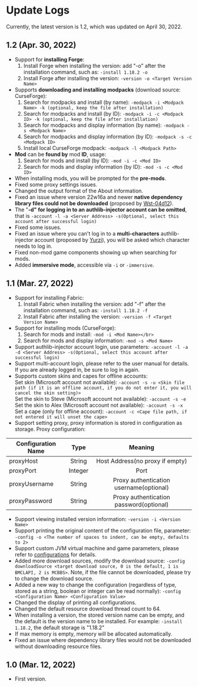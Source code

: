 # Update Logs
Currently, the latest version is 1.2, which was updated on April 30, 2022.

## 1.2 (Apr. 30, 2022)
- Support for **installing Forge**:</br>
  1. Install Forge when installing the version: add "-o" after the installation command, such as: `-install 1.18.2 -o`</br>
  2. Install Forge after installing the version: `-version -o <Target Version Name>`
- Supports **downloading and installing modpacks** (download source: CurseForge):</br>
  1. Search for modpacks and install (by name): `-modpack -i <Modpack Name> -k (optional, keep the file after installation)`<br>
  2. Search for modpacks and install (by ID): `-modpack -i -c <Modpack ID> -k (optional, keep the file after installation)`<br>
  3. Search for modpacks and display information (by name): `-modpack -s <Modpack Name>`<br>
  4. Search for modpacks and display information (by ID): `-modpack -s -c <Modpack ID>`<br>
  5. Install local CurseForge modpack: `-modpack -l <Modpack Path>`
- **Mod** can be **found by** mod **ID**, usage: <br>
  1. Search for mods and install (by ID): `-mod -i -c <Mod ID>`<br>
  2. Search for mods and display information (by ID): `-mod -s -c <Mod ID>`
- When installing mods, you will be prompted for the **pre-mods**.
- Fixed some proxy settings issues.
- Changed the output format of the About information.
- Fixed an issue where version 22w16a and newer **native dependency library files could not be downloaded** (proposed by [Wst-04d12](https://github.com/Wst-04d12)).
- The "**-d" for logging in to an authlib-injector account can be omitted**, that is `-account -l -a <Server Address> -s(Optional, select this account after successful login)`
- Fixed some issues.
- Fixed an issue where you can't log in to a **multi-characters** authlib-injector account (proposed by [Yurzi](https://github.com/Yurzi)), you will be asked which character needs to log in.
- Fixed non-mod game components showing up when searching for mods.
- Added **immersive mode**, accessible via `-i` or `-immersive`.

## 1.1 (Mar. 27, 2022)
- Support for installing Fabric:</br>
  1. Install Fabric when installing the version: add "-f" after the installation command, such as: `-install 1.18.2 -f`</br>
  2. Install Fabric after installing the version: `-version -f <Target Version Name>`
- Support for installing mods (CurseForge):</br>
  1. Search for mods and install: `-mod -i <Mod Name></br>`
  2. Search for mods and display information: `-mod -s <Mod Name>`
- Support authlib-injector account login, use parameters: `-account -l -a -d <Server Address> -s(Optional, select this account after successful login)`
- Support multi-account login, please refer to the user manual for details. If you are already logged in, be sure to log in again.
- Supports custom skins and capes for offline accounts:</br>
  Set skin (Microsoft account not available): `-account -s -u <Skin file path (if it is an offline account, if you do not enter it, you will cancel the skin setting)>`</br>
  Set the skin to Steve (Microsoft account not available): `-account -s -e`</br>
  Set the skin to Alex (Microsoft account not available): `-account -s -x`</br>
  Set a cape (only for offline account): `-account -c <Cape file path, if not entered it will unset the cape>`
- Support setting proxy, proxy information is stored in configuration as storage. Proxy configuration:

| Configuration Name |  Type   |                 Meaning                 |
|--------------------|:-------:|:---------------------------------------:|
| proxyHost          | String  |     Host Address(no proxy if empty)     |
| proxyPort          | Integer |                  Port                   |
| proxyUsername      | String  | Proxy authentication username(optional) |
| proxyPassword      | String  | Proxy authentication password(optional) |

- Support viewing installed version information: `-version -i <Version Name>`
- Support printing the original content of the configuration file, parameter: `-config -o <The number of spaces to indent, can be empty, defaults to 2>`
- Support custom JVM virtual machine and game parameters, please refer to [configurations](README-en.md#configurations) for details.
- Added more download sources, modify the download source: `-config downloadSource <target download source, 0 is the default, 1 is BMCLAPI, 2 is MCBBS>`. Note, if the file cannot be downloaded, please try to change the download source.
- Added a new way to change the configuration (regardless of type, stored as a string, boolean or integer can be read normally): `-config <Configuration Name> <Configuration Value>`
- Changed the display of printing all configurations.
- Changed the default resource download thread count to 64.
- When installing a version, the stored version name can be empty, and the default is the version name to be installed. For example: `-install 1.18.2`, the default storage is "1.18.2"
- If max memory is empty, memory will be allocated automatically.
- Fixed an issue where dependency library files would not be downloaded without downloading resource files.

## 1.0 (Mar. 12, 2022)
- First version.